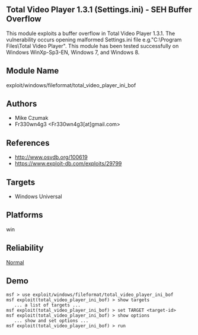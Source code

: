 ## Total Video Player 1.3.1 (Settings.ini) - SEH Buffer Overflow

This module exploits a buffer overflow in Total Video Player 
1.3.1. The vulnerability occurs opening malformed 
Settings.ini file e.g."C:\Program Files\Total Video 
Player\". This module has been tested successfully on 
Windows WinXp-Sp3-EN, Windows 7, and Windows 8.


## Module Name
exploit/windows/fileformat/total_video_player_ini_bof

## Authors
* Mike Czumak
* Fr330wn4g3 <Fr330wn4g3[at]gmail.com>


## References
* http://www.osvdb.org/100619
* https://www.exploit-db.com/exploits/29799



## Targets
* Windows Universal


## Platforms
win

## Reliability
[Normal](https://github.com/rapid7/metasploit-framework/wiki/Exploit-Ranking)

## Demo

```
msf > use exploit/windows/fileformat/total_video_player_ini_bof
msf exploit(total_video_player_ini_bof) > show targets
   ... a list of targets ...
msf exploit(total_video_player_ini_bof) > set TARGET <target-id>
msf exploit(total_video_player_ini_bof) > show options
   ... show and set options ...
msf exploit(total_video_player_ini_bof) > run
```
    
    